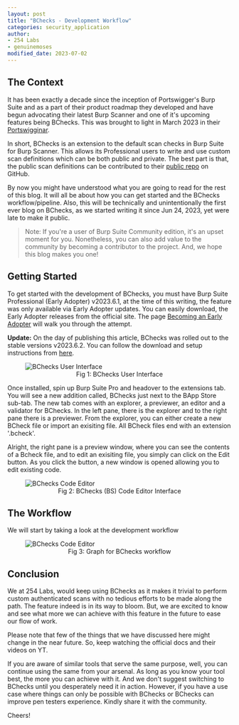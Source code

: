 ```yaml
---
layout: post
title: "BChecks - Development Workflow"
categories: security_application
author:
- 254 Labs
- genuinemoses
modified_date: 2023-07-02
---
```


<!-- ![]({{baseurl}}/assets/img/bchecks_repo_hero_img.png){:width: "1000px"} -->

The Context
-----------

It has been exactly a decade since the inception of Portswigger's Burp Suite and as a part of their product roadmap they developed and have begun advocating their latest Burp Scanner and one of it's upcoming features being BChecks. This was brought to light in March 2023 in their [Portswigginar](https://youtu.be/mDYsmfeSxd8?t=2240 "YouTube link to PortSwigginar").

In short, BChecks is an extension to the default scan checks in Burp Suite for Burp Scanner. This allows its Professional users to write and use custom scan definitions which can be both public and private. The best part is that, the public scan definitions can be contributed to their [public repo](https://github.com/PortSwigger/BChecks "Link to BChecks' GitHub Repo") on GitHub.

By now you might have understood what you are going to read for the rest of this blog. It will all be about how you can get started and the BChecks workflow/pipeline. Also, this will be technically and unintentionally the first ever blog on BChecks, as we started writing it since Jun 24, 2023, yet were late to make it public.

> Note: If you're a user of Burp Suite Community edition, it's an upset moment for you. Nonetheless, you can also add value to the community by becoming a contributor to the project. And, we hope this blog makes you one!

Getting Started
---------------

To get started with the development of BChecks, you must have Burp Suite Professional (Early Adopter) v2023.6.1, at the time of this writing, the feature was only available via Early Adopter updates. You can easily download, the Early Adopter releases from the official site. The page [Becoming an Early Adopter](https://portswigger.net/burp/documentation/desktop/early-adopter "Link to Portswigger Help") will walk you through the attempt.

**Update:** On the day of publishing this article, BChecks was rolled out to the stable versions v2023.6.2. You can follow the download and setup instructions from [here](https://portswigger.net/burp/releases/professional-community-2023-6-2?requestededition=professional&requestedplatform= "Link to Burp Suite releases").

<figure>
    <img alt="BChecks User Interface" src="{{baseurl}}/assets/img/bchecks_tab.png"><br/>
    <figcaption style="text-align: center">Fig 1: BChecks User Interface</figcaption>
</figure>

Once installed, spin up Burp Suite Pro and headover to the extensions tab. You will see a new addition called, BChecks just next to the BApp Store sub-tab. The new tab comes with an explorer, a previewer, an editor and a validator for BChecks. In the left pane, there is the explorer and to the right pane there is a previewer. From the explorer, you can either create a new BCheck file or import an exisiting file. All BCheck files end with an extension '.bcheck'.

Alright, the right pane is a preview window, where you can see the contents of a Bcheck file, and to edit an exisiting file, you simply can click on the Edit button.
As you click the button, a new window is opened allowing you to edit existing code.

<figure>
    <img alt="BChecks Code Editor" src="{{baseurl}}/assets/img/bs_code_editor.png"><br/>
    <figcaption style="text-align: center">Fig 2: BChecks (BS) Code Editor Interface</figcaption>
</figure>

The Workflow
------------

We will start by taking a look at the development workflow

<figure>
    <img alt="BChecks Code Editor" src="{{baseurl}}/assets/img/bchecks_workflow.png"><br/>
    <figcaption style="text-align: center">Fig 3: Graph for BChecks workflow</figcaption>
</figure>

Conclusion
----------

We at 254 Labs, would keep using BChecks as it makes it trivial to perform custom authenticated scans with no tedious efforts to be made along the path.
The feature indeed is in its way to bloom. But, we are excited to know and see what more we can achieve with this feature in the future to ease our flow of work.

Please note that few of the things that we have discussed here might change in the near future. So, keep watching the official docs and their videos on YT.

If you are aware of similar tools that serve the same purpose, well, you can continue using the same from your arsenal. As long as you know your tool best, the more you can achieve with it. And we don't suggest switching to BChecks until you desperately need it in action. However, if you have a use case where things can only be possible with BChecks or BChecks can improve pen testers experience. Kindly share it with the community.

Cheers!
